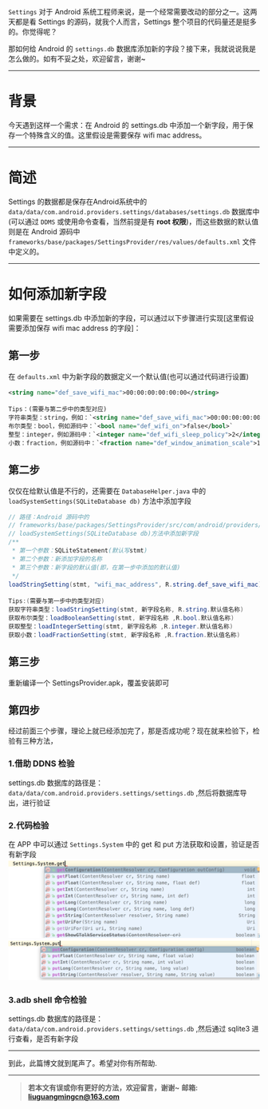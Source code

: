 `Settings` 对于 Android 系统工程师来说，是一个经常需要改动的部分之一。这两天都是看 Settings 的源码，就我个人而言，Settings 整个项目的代码量还是挺多的。你觉得呢？

那如何给 Android 的 `settings.db` 数据库添加新的字段？接下来，我就说说我是怎么做的。如有不妥之处，欢迎留言，谢谢~

---
# 背景
今天遇到这样一个需求：在 Android 的 settings.db 中添加一个新字段，用于保存一个特殊含义的值。这里假设是需要保存 wifi mac address。

---
# 简述
Settings 的数据都是保存在Android系统中的 `data/data/com.android.providers.settings/databases/settings.db` 数据库中(可以通过 `DDMS` 或使用命令查看，当然前提是有 **root 权限**)，而这些数据的默认值则是在 Android 源码中 `frameworks/base/packages/SettingsProvider/res/values/defaults.xml` 文件中定义的。

---
# 如何添加新字段
如果需要在 settings.db 中添加新的字段，可以通过以下步骤进行实现[这里假设需要添加保存 wifi mac address 的字段]：
## 第一步
在 `defaults.xml` 中为新字段的数据定义一个默认值(也可以通过代码进行设置)

``` xml
<string name="def_save_wifi_mac">00:00:00:00:00:00</string>

Tips：(需要与第二步中的类型对应)
字符串类型：string，例如：`<string name="def_save_wifi_mac">00:00:00:00:00:00</string>`
布尔类型：bool，例如源码中：`<bool name="def_wifi_on">false</bool>`
整型：integer，例如源码中：`<integer name="def_wifi_sleep_policy">2</integer>`
小数：fraction，例如源码中：`<fraction name="def_window_animation_scale">100%</fraction>`
```
## 第二步
仅仅在给默认值是不行的，还需要在 `DatabaseHelper.java` 中的 `loadSystemSettings(SQLiteDatabase db)` 方法中添加字段

``` java
// 路径：Android 源码中的 
// frameworks/base/packages/SettingsProvider/src/com/android/providers/settings/DatabaseHelper.java
// loadSystemSettings(SQLiteDatabase db)方法中添加新字段
/**
 * 第一个参数：SQLiteStatement(默认写stmt)
 * 第二个参数：新添加字段的名称
 * 第三个参数：新字段的默认值(即，在第一步中添加的默认值)
 */
loadStringSetting(stmt, "wifi_mac_address", R.string.def_save_wifi_mac);

Tips:(需要与第一步中的类型对应)
获取字符串类型：loadStringSetting(stmt, 新字段名称, R.string.默认值名称)
获取布尔类型：loadBooleanSetting(stmt, 新字段名称 ,R.bool.默认值名称)
获取整型：loadIntegerSetting(stmt, 新字段名称 ,R.integer.默认值名称)
获取小数：loadFractionSetting(stmt, 新字段名称 ,R.fraction.默认值名称)
```
## 第三步
重新编译一个 SettingsProvider.apk，覆盖安装即可

## 第四步
经过前面三个步骤，理论上就已经添加完了，那是否成功呢？现在就来检验下，检验有三种方法，
### 1.借助 DDNS 检验
settings.db 数据库的路径是：`data/data/com.android.providers.settings/settings.db` ,然后将数据库导出，进行验证
​	
### 2.代码检验
在 APP 中可以通过 `Settings.System` 中的 get 和 put 方法获取和设置，验证是否有新字段
![获取方法](https://github.com/cnLGMing/Blog/blob/master/Pictures/get.png?raw=true)
![设置方法](https://github.com/cnLGMing/Blog/blob/master/Pictures/put.png?raw=true)

### 3.adb shell 命令检验
settings.db 数据库的路径是：`data/data/com.android.providers.settings/settings.db` ,然后通过 sqlite3 进行查看，是否有新字段

---
到此，此篇博文就到尾声了。希望对你有所帮助.

---
> **若本文有误或你有更好的方法，欢迎留言，谢谢~**
> **邮箱: liuguangmingcn@163.com**

​	